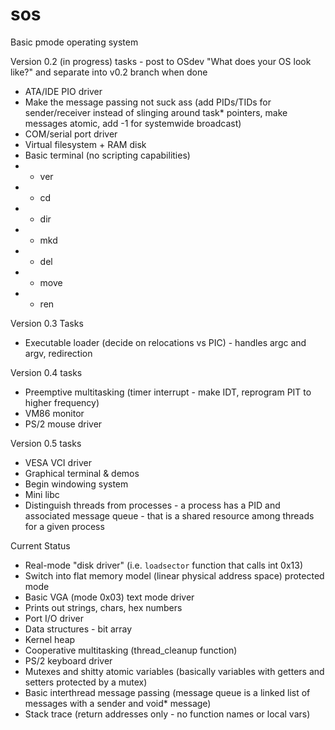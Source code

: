 # sos
Basic pmode operating system

Version 0.2 (in progress) tasks - post to OSdev "What does your OS look like?" and separate into v0.2 branch when done
* ATA/IDE PIO driver
* Make the message passing not suck ass (add PIDs/TIDs for sender/receiver instead of slinging around task* pointers, make messages atomic, add -1 for systemwide broadcast)
* COM/serial port driver
* Virtual filesystem + RAM disk
* Basic terminal (no scripting capabilities)
* * ver
* * cd
* * dir
* * mkd
* * del
* * move
* * ren

Version 0.3 Tasks
- Executable loader (decide on relocations vs PIC) - handles argc and argv, redirection

Version 0.4 tasks
* Preemptive multitasking (timer interrupt - make IDT, reprogram PIT to higher frequency)
* VM86 monitor
* PS/2 mouse driver

Version 0.5 tasks
* VESA VCI driver
* Graphical terminal & demos
* Begin windowing system
* Mini libc
* Distinguish threads from processes - a process has a PID and associated message queue - that is a shared resource among threads for a given process

Current Status
* Real-mode "disk driver" (i.e. `loadsector` function that calls int 0x13)
* Switch into flat memory model (linear physical address space) protected mode
* Basic VGA (mode 0x03) text mode driver
* Prints out strings, chars, hex numbers
* Port I/O driver
* Data structures - bit array
* Kernel heap
* Cooperative multitasking (thread_cleanup function)
* PS/2 keyboard driver
* Mutexes and shitty atomic variables (basically variables with getters and setters protected by a mutex)
* Basic interthread message passing (message queue is a linked list of messages with a sender and void* message)
* Stack trace (return addresses only - no function names or local vars)
